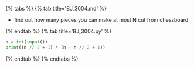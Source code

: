{% tabs %}
{% tab title='BJ_3004.md' %}

* find out how many pieces you can make at most N cut from chessboard

{% endtab %}
{% tab title='BJ_3004.py' %}

```py
n = int(input())
print((n // 2 + 1) * (n - n // 2 + 1))
```

{% endtab %}
{% endtabs %}